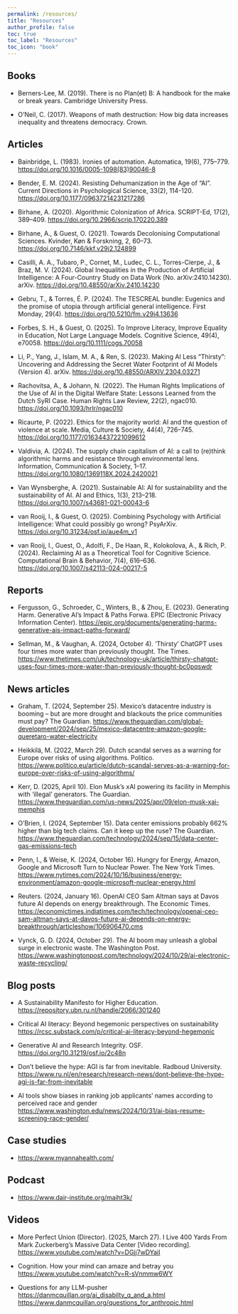 ```yaml
---
permalink: /resources/
title: "Resources"
author_profile: false
toc: true
toc_label: "Resources"
toc_icon: "book"
---
```


## Books
- Berners-Lee, M. (2019). There is no Plan(et) B: A handbook for the make or break years. Cambridge University Press.

- O’Neil, C. (2017). Weapons of math destruction: How big data increases inequality and threatens democracy. Crown.

## Articles

- Bainbridge, L. (1983). Ironies of automation. Automatica, 19(6), 775–779. <https://doi.org/10.1016/0005-1098(83)90046-8>

- Bender, E. M. (2024). Resisting Dehumanization in the Age of “AI”. Current Directions in Psychological Science, 33(2), 114-120.  <https://doi.org/10.1177/09637214231217286>

- Birhane, A. (2020). Algorithmic Colonization of Africa. SCRIPT-Ed, 17(2), 389–409. <https://doi.org/10.2966/scrip.170220.389>

- Birhane, A., & Guest, O. (2021). Towards Decolonising Computational Sciences. Kvinder, Køn & Forskning, 2, 60–73. <https://doi.org/10.7146/kkf.v29i2.124899>

- Casilli, A. A., Tubaro, P., Cornet, M., Ludec, C. L., Torres-Cierpe, J., & Braz, M. V. (2024). Global Inequalities in the Production of Artificial Intelligence: A Four-Country Study on Data Work (No. arXiv:2410.14230). arXiv. <https://doi.org/10.48550/arXiv.2410.14230>
  
- Gebru, T., & Torres, É. P. (2024). The TESCREAL bundle: Eugenics and the promise of utopia through artificial general intelligence. First Monday, 29(4). https://doi.org/10.5210/fm.v29i4.13636
  
- Forbes, S. H., & Guest, O. (2025). To Improve Literacy, Improve Equality in Education, Not Large Language Models. Cognitive Science, 49(4), e70058. <https://doi.org/10.1111/cogs.70058>

- Li, P., Yang, J., Islam, M. A., & Ren, S. (2023). Making AI Less “Thirsty”: Uncovering and Addressing the Secret Water Footprint of AI Models (Version 4). arXiv. <https://doi.org/10.48550/ARXIV.2304.03271>

- Rachovitsa, A., & Johann, N. (2022). The Human Rights Implications of the Use of AI in the Digital Welfare State: Lessons Learned from the Dutch SyRI Case. Human Rights Law Review, 22(2), ngac010. <https://doi.org/10.1093/hrlr/ngac010>

- Ricaurte, P. (2022). Ethics for the majority world: AI and the question of violence at scale. Media, Culture & Society, 44(4), 726–745. <https://doi.org/10.1177/01634437221099612>

- Valdivia, A. (2024). The supply chain capitalism of AI: a call to (re)think algorithmic harms and resistance through environmental lens. Information, Communication & Society, 1–17. <https://doi.org/10.1080/1369118X.2024.2420021>

- Van Wynsberghe, A. (2021). Sustainable AI: AI for sustainability and the sustainability of AI. AI and Ethics, 1(3), 213–218. <https://doi.org/10.1007/s43681-021-00043-6>

- van Rooij, I., & Guest, O. (2025). Combining Psychology with Artificial Intelligence: What could possibly go wrong? PsyArXiv. <https://doi.org/10.31234/osf.io/aue4m_v1>

- van Rooij, I., Guest, O., Adolfi, F., De Haan, R., Kolokolova, A., & Rich, P. (2024). Reclaiming AI as a Theoretical Tool for Cognitive Science. Computational Brain & Behavior, 7(4), 616–636. <https://doi.org/10.1007/s42113-024-00217-5>



## Reports 

- Fergusson, G., Schroeder, C., Winters, B., & Zhou, E. (2023). Generating Harm. Generative AI’s Impact & Paths Forwa. EPIC (Electronic Privacy Information Center). <https://epic.org/documents/generating-harms-generative-ais-impact-paths-forward/>

- Sellman, M., & Vaughan, A. (2024, October 4). ‘Thirsty’ ChatGPT uses four times more water than previously thought. The Times. <https://www.thetimes.com/uk/technology-uk/article/thirsty-chatgpt-uses-four-times-more-water-than-previously-thought-bc0pqswdr>


## News articles


- Graham, T. (2024, September 25). Mexico’s datacentre industry is booming – but are more drought and blackouts the price communities must pay? The Guardian. <https://www.theguardian.com/global-development/2024/sep/25/mexico-datacentre-amazon-google-queretaro-water-electricity>

- Heikkilä, M. (2022, March 29). Dutch scandal serves as a warning for Europe over risks of using algorithms. Politico. <https://www.politico.eu/article/dutch-scandal-serves-as-a-warning-for-europe-over-risks-of-using-algorithms/>

- Kerr, D. (2025, April 10). Elon Musk’s xAI powering its facility in Memphis with ‘illegal’ generators. The Guardian. <https://www.theguardian.com/us-news/2025/apr/09/elon-musk-xai-memphis>

- O’Brien, I. (2024, September 15). Data center emissions probably 662% higher than big tech claims. Can it keep up the ruse? The Guardian. <https://www.theguardian.com/technology/2024/sep/15/data-center-gas-emissions-tech>

- Penn, I., & Weise, K. (2024, October 16). Hungry for Energy, Amazon, Google and Microsoft Turn to Nuclear Power. The New York Times. <https://www.nytimes.com/2024/10/16/business/energy-environment/amazon-google-microsoft-nuclear-energy.html>

- Reuters. (2024, January 16). OpenAI CEO Sam Altman says at Davos future AI depends on energy breakthrough. The Economic Times. <https://economictimes.indiatimes.com/tech/technology/openai-ceo-sam-altman-says-at-davos-future-ai-depends-on-energy-breakthrough/articleshow/106906470.cms>

- Vynck, G. D. (2024, October 29). The AI boom may unleash a global surge in electronic waste. The Washington Post. <https://www.washingtonpost.com/technology/2024/10/29/ai-electronic-waste-recycling/>



## Blog posts

- A Sustainability Manifesto for Higher Education. <br> <https://repository.ubn.ru.nl/handle/2066/301240>

- Critical AI literacy: Beyond hegemonic perspectives on sustainability <br> <https://rcsc.substack.com/p/critical-ai-literacy-beyond-hegemonic>

- Generative AI and Research Integrity. OSF. <br> <https://doi.org/10.31219/osf.io/2c48n>

- Don’t believe the hype: AGI is far from inevitable. Radboud University. <https://www.ru.nl/en/research/research-news/dont-believe-the-hype-agi-is-far-from-inevitable>

- AI tools show biases in ranking job applicants’ names according to perceived race and gender <br> <https://www.washington.edu/news/2024/10/31/ai-bias-resume-screening-race-gender/>	

## Case studies

- <https://www.myannahealth.com/>


## Podcast

- <https://www.dair-institute.org/maiht3k/>


## Videos

- More Perfect Union (Director). (2025, March 27). I Live 400 Yards From Mark Zuckerberg’s Massive Data Center [Video recording]. <https://www.youtube.com/watch?v=DGjj7wDYaiI>

- Cognition. How your mind can amaze and betray you <br> <https://www.youtube.com/watch?v=R-sVnmmw6WY>

- Questions for any LLM-pusher <br> <https://danmcquillan.org/ai_disabilty_q_and_a.html> <br> <https://www.danmcquillan.org/questions_for_anthropic.html>
 
